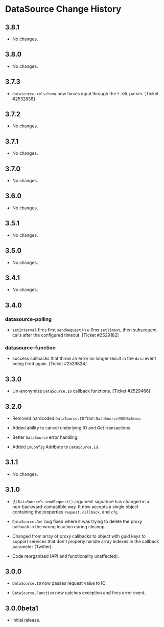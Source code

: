 DataSource Change History
=========================

3.8.1
-----

* No changes.

3.8.0
-----

* No changes.

3.7.3
-----

* `datasource-xmlschema` now forces input through the `Y.XML` parser.
  [Ticket #2532838]

3.7.2
-----

* No changes.

3.7.1
-----

* No changes.

3.7.0
-----

* No changes.

3.6.0
-----

* No changes.

3.5.1
-----

  * No changes.

3.5.0
-----

  * No changes.


3.4.1
-----

  * No changes.


3.4.0
-----

### datasource-polling

  * `setInterval` fires first `sendRequest` in a 0ms `setTimout`, then
    subsequent calls after the configured timeout. [Ticket #2529182]

### datasource-function

  * success callbacks that throw an error no longer result in the `data` event
    being fired again. [Ticket #2529824]


3.3.0
-----

  * Un-anonymize `DataSource.IO` callback functions. [Ticket #2529466]


3.2.0
-----

  * Removed hardcoded `DataSource.IO` from `DataSourceJSONSchema`.

  * Added ability to cancel underlying IO and Get transactions.

  * Better `DataSource` error handling.

  * Added `ioConfig` Attribute to `DataSource.IO`.


3.1.1
-----

  * No changes.


3.1.0
-----

  * [!] `DataSource`'s `sendRequest()` argument signature has changed in a
    non-backward-compatible way. It now accepts a single object containing the
    properties `request`, `callback`, and `cfg`.

  * `DataSource.Get` bug fixed where it was trying to delete the proxy callback
    in the wrong location during cleanup.

  * Changed from array of proxy callbacks to object with guid keys to support
    services that don't properly handle array indexes in the callback parameter
    (Twitter).

  * Code reorganized (API and functionality unaffected).


3.0.0
-----

  * `DataSource.IO` now passes request value to IO.

  * `DataSource.Function` now catches exception and fires error event.


3.0.0beta1
------------

  * Initial release.
